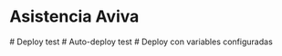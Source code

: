 # Asistencia Aviva
#   D e p l o y   t e s t  
 #   A u t o - d e p l o y   t e s t  
 #   D e p l o y   c o n   v a r i a b l e s   c o n f i g u r a d a s  
 